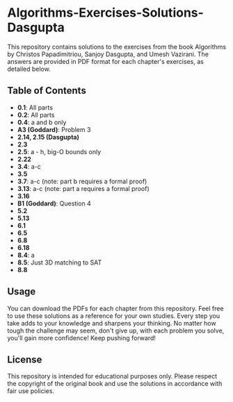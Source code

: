 # Algorithms-Exercises-Solutions-Dasgupta
This repository contains solutions to the exercises from the book Algorithms by Christos Papadimitriou, Sanjoy Dasgupta, and Umesh Vazirani. The answers are provided in PDF format for each chapter's exercises, as detailed below.

## Table of Contents
- **0.1**: All parts
- **0.2**: All parts
- **0.4**: a and b only
- **A3 (Goddard)**: Problem 3
- **2.14, 2.15 (Dasgupta)**
- **2.3**
- **2.5**: a - h, big-O bounds only
- **2.22**
- **3.4**: a-c
- **3.5**
- **3.7**: a-c (note: part b requires a formal proof)
- **3.13**: a-c (note: part a requires a formal proof)
- **3.16**
- **B1 (Goddard)**: Question 4
- **5.2**
- **5.13**
- **6.1**
- **6.5**
- **6.8**
- **6.18**
- **8.4**: a
- **8.5**: Just 3D matching to SAT
- **8.8**

## Usage
You can download the PDFs for each chapter from this repository. Feel free to use these solutions as a reference for your own studies.
Every step you take adds to your knowledge and sharpens your thinking. 
No matter how tough the challenge may seem, don't give up, with each problem you solve, you'll gain more confidence!
Keep pushing forward!

## License
This repository is intended for educational purposes only. Please respect the copyright of the original book and use the solutions in accordance with fair use policies.
